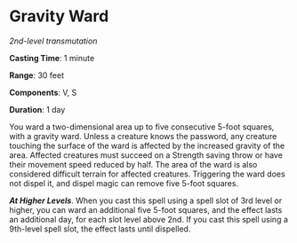 # Gravity Ward
*2nd-level transmutation*

**Casting Time**: 1 minute

**Range**: 30 feet

**Components**: V, S

**Duration**: 1 day

You ward a two-dimensional area up to five consecutive 5-foot squares, with a gravity ward. Unless a creature knows the password, any creature touching the surface of the ward is affected by the increased gravity of the area. Affected creatures must succeed on a Strength saving throw or have their movement speed reduced by half. The area of the ward is also considered difficult terrain for affected creatures. Triggering the ward does not dispel it, and dispel magic can remove five 5-foot squares.

***At Higher Levels***. When you cast this spell using a spell slot of 3rd level or higher, you can ward an additional five 5-foot squares, and the effect lasts an additional day, for each slot level above 2nd. If you cast this spell using a 9th-level spell slot, the effect lasts until dispelled.

